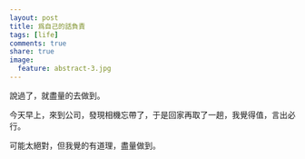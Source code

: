 ```yaml
---
layout: post
title: 爲自己的話負責
tags: [life]
comments: true
share: true
image:
  feature: abstract-3.jpg
---
```

說過了，就盡量的去做到。

今天早上，來到公司，發現相機忘帶了，于是回家再取了一趟，我覺得值，言出必行。
 
可能太絕對，但我覺的有道理，盡量做到。
